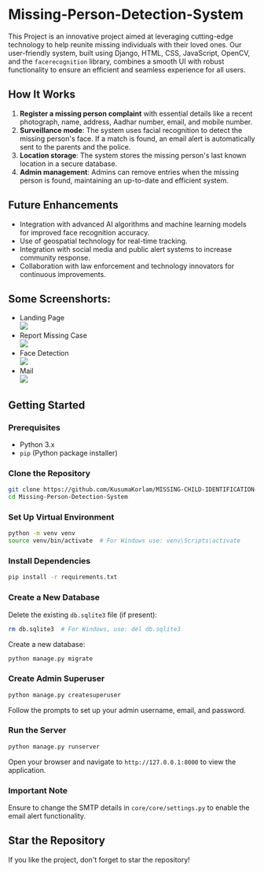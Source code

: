 # Missing-Person-Detection-System
This Project is an innovative project aimed at leveraging cutting-edge technology to help reunite missing individuals with their loved ones. Our user-friendly system, built using Django, HTML, CSS, JavaScript, OpenCV, and the `facerecognition` library, combines a smooth UI with robust functionality to ensure an efficient and seamless experience for all users.

## How It Works
1. **Register a missing person complaint** with essential details like a recent photograph, name, address, Aadhar number, email, and mobile number.
2. **Surveillance mode**: The system uses facial recognition to detect the missing person's face. If a match is found, an email alert is automatically sent to the parents and the police.
3. **Location storage**: The system stores the missing person's last known location in a secure database.
4. **Admin management**: Admins can remove entries when the missing person is found, maintaining an up-to-date and efficient system.

## Future Enhancements
- Integration with advanced AI algorithms and machine learning models for improved face recognition accuracy.
- Use of geospatial technology for real-time tracking.
- Integration with social media and public alert systems to increase community response.
- Collaboration with law enforcement and technology innovators for continuous improvements.




## Some Screenshorts:
<ul>
<li> Landing Page <br> <img src = "https://github.com/KusumaKorlam/MISSING-CHILD-IDENTIFICATION-SYSTEM/blob/main/core/public/static/img/image3.png"></img> </li>
  <li>Report Missing Case <br>
      <img src = "https://github.com/KusumaKorlam/MISSING-CHILD-IDENTIFICATION-SYSTEM/blob/main/core/public/static/img/image2.png"></img>
      </li>
  <li> Face Detection <br> 
      <img src = "https://github.com/KusumaKorlam/MISSING-CHILD-IDENTIFICATION-SYSTEM/blob/main/core/public/static/img/image1.jpg"></img>
    </li>
  <li> Mail <BR>
    <img src = "https://github.com/KusumaKorlam/MISSING-CHILD-IDENTIFICATION-SYSTEM/blob/main/core/public/static/img/image.png"> </img>
        </li>
</ul>

## Getting Started
### Prerequisites
- Python 3.x
- `pip` (Python package installer)

### Clone the Repository
```bash
git clone https://github.com/KusumaKorlam/MISSING-CHILD-IDENTIFICATION-SYSTEM.git
cd Missing-Person-Detection-System
```

### Set Up Virtual Environment
```bash
python -m venv venv
source venv/bin/activate  # For Windows use: venv\Scripts\activate
```

### Install Dependencies
```bash
pip install -r requirements.txt
```

### Create a New Database
Delete the existing `db.sqlite3` file (if present):
```bash
rm db.sqlite3  # For Windows, use: del db.sqlite3
```

Create a new database:
```bash
python manage.py migrate
```

### Create Admin Superuser
```bash
python manage.py createsuperuser
```
Follow the prompts to set up your admin username, email, and password.

### Run the Server
```bash
python manage.py runserver
```
Open your browser and navigate to `http://127.0.0.1:8000` to view the application.

### Important Note
Ensure to change the SMTP details in `core/core/settings.py` to enable the email alert functionality.

## Star the Repository
If you like the project, don't forget to star the repository!


